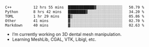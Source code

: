 <!--START_SECTION:waka-->

```txt
C++          12 hrs 55 mins  ████████████▓░░░░░░░░░░░░   50.79 %
Python       8 hrs 42 mins   ████████▓░░░░░░░░░░░░░░░░   34.20 %
TOML         1 hr 29 mins    █▒░░░░░░░░░░░░░░░░░░░░░░░   05.86 %
Other        41 mins         ▓░░░░░░░░░░░░░░░░░░░░░░░░   02.70 %
Markdown     40 mins         ▓░░░░░░░░░░░░░░░░░░░░░░░░   02.63 %
```

<!--END_SECTION:waka-->

<!--
**0x11111111/0x11111111** is a ✨ _special_ ✨ repository because its `README.md` (this file) appears on your GitHub profile.

Here are some ideas to get you started:

- 🔭 I’m currently working on ...
- 🌱 I’m currently learning ...
- 👯 I’m looking to collaborate on ...
- 🤔 I’m looking for help with ...
- 💬 Ask me about ...
- 📫 How to reach me: ...
- 😄 Pronouns: ...
- ⚡ Fun fact: ...
-->
- I’m currently working on 3D dental mesh manipulation.
- Learning MeshLib, CGAL, VTK, Libigl, etc.
